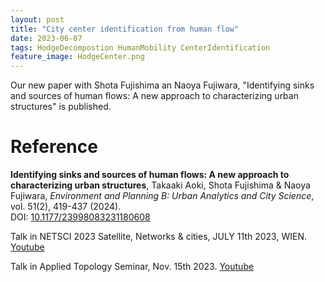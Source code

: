 ```yaml
---
layout: post
title: "City center identification from human flow"
date: 2023-06-07
tags: HodgeDecompostion HumanMobility CenterIdentification
feature_image: HodgeCenter.png
---
```


Our new paper with Shota Fujishima an Naoya Fujiwara, "Identifying sinks and sources of human flows: A new approach to characterizing urban structures" is published.

# Reference

<strong>Identifying sinks and sources of human flows: A new approach to characterizing urban structures</strong>, <span id='me'>Takaaki Aoki</span>, Shota Fujishima &amp; Naoya Fujiwara, <em>Environment and Planning B: Urban Analytics and City Science</em>, vol. 51(2), 419-437 (2024).<br>
DOI: [10.1177/23998083231180608](https://doi.org/10.1177/23998083231180608)


Talk in NETSCI 2023 Satellite, Networks & cities, JULY 11th 2023, WIEN. [Youtube](https://youtu.be/sW4vYMbJZi8)

Talk in Applied Topology Seminar, Nov. 15th 2023. [Youtube](https://youtu.be/0m-V1MCmELk)
